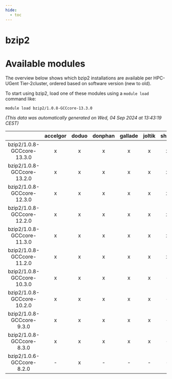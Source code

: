 ```yaml
---
hide:
  - toc
---
```


bzip2
=====

# Available modules


The overview below shows which bzip2 installations are available per HPC-UGent Tier-2cluster, ordered based on software version (new to old).

To start using bzip2, load one of these modules using a `module load` command like:

```shell
module load bzip2/1.0.8-GCCcore-13.3.0
```

*(This data was automatically generated on Wed, 04 Sep 2024 at 13:43:19 CEST)*  

| |accelgor|doduo|donphan|gallade|joltik|shinx|skitty|
| :---: | :---: | :---: | :---: | :---: | :---: | :---: | :---: |
|bzip2/1.0.8-GCCcore-13.3.0|x|x|x|x|x|x|x|
|bzip2/1.0.8-GCCcore-13.2.0|x|x|x|x|x|x|x|
|bzip2/1.0.8-GCCcore-12.3.0|x|x|x|x|x|x|x|
|bzip2/1.0.8-GCCcore-12.2.0|x|x|x|x|x|x|x|
|bzip2/1.0.8-GCCcore-11.3.0|x|x|x|x|x|x|x|
|bzip2/1.0.8-GCCcore-11.2.0|x|x|x|x|x|x|x|
|bzip2/1.0.8-GCCcore-10.3.0|x|x|x|x|x|-|x|
|bzip2/1.0.8-GCCcore-10.2.0|x|x|x|x|x|-|x|
|bzip2/1.0.8-GCCcore-9.3.0|x|x|x|x|x|-|x|
|bzip2/1.0.8-GCCcore-8.3.0|x|x|x|x|x|-|x|
|bzip2/1.0.6-GCCcore-8.2.0|-|x|-|-|-|-|-|
